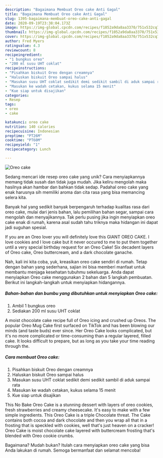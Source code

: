 ```yaml
---
description: "Bagaimana Membuat Oreo cake Anti Gagal"
title: "Bagaimana Membuat Oreo cake Anti Gagal"
slug: 1395-bagaimana-membuat-oreo-cake-anti-gagal
date: 2020-09-19T23:38:04.173Z
image: https://img-global.cpcdn.com/recipes/f1052a9da8aa3370/751x532cq70/oreo-cake-foto-resep-utama.jpg
thumbnail: https://img-global.cpcdn.com/recipes/f1052a9da8aa3370/751x532cq70/oreo-cake-foto-resep-utama.jpg
cover: https://img-global.cpcdn.com/recipes/f1052a9da8aa3370/751x532cq70/oreo-cake-foto-resep-utama.jpg
author: Fred Myers
ratingvalue: 4.3
reviewcount: 8
recipeingredient:
- "1 bungkus oreo"
- "200 ml susu UHT coklat"
recipeinstructions:
- "Pisahkan biskuit Oreo dengan creamnya"
- "Haluskan biskuit Oreo sampai halus"
- "Masukan susu UHT coklat sedikit demi sedikit sambil di aduk sampai rata"
- "Masukan ke wadah cetakan, kukus selama 15 menit"
- "Kue siap untuk disajikan"
categories:
- Resep
tags:
- oreo
- cake

katakunci: oreo cake 
nutrition: 140 calories
recipecuisine: Indonesian
preptime: "PT26M"
cooktime: "PT60M"
recipeyield: "1"
recipecategory: Lunch

---
```



![Oreo cake](https://img-global.cpcdn.com/recipes/f1052a9da8aa3370/751x532cq70/oreo-cake-foto-resep-utama.jpg)

Sedang mencari ide resep oreo cake yang unik? Cara menyiapkannya memang tidak susah dan tidak juga mudah. Jika keliru mengolah maka hasilnya akan hambar dan bahkan tidak sedap. Padahal oreo cake yang enak harusnya sih memiliki aroma dan cita rasa yang bisa memancing selera kita.

Banyak hal yang sedikit banyak berpengaruh terhadap kualitas rasa dari oreo cake, mulai dari jenis bahan, lalu pemilihan bahan segar, sampai cara mengolah dan menyajikannya. Tak perlu pusing jika ingin menyiapkan oreo cake enak di rumah, karena asal sudah tahu triknya maka hidangan ini dapat jadi suguhan spesial.

If you are an Oreo lover you will definitely love this GIANT OREO CAKE. I love cookies and I love cake but it never occured to me to put them together until a very special birthday request for an Oreo Cake! Six decadent layers of Oreo cake, Oreo buttercream, and a dark chocolate ganache.


Nah, kali ini kita coba, yuk, kreasikan oreo cake sendiri di rumah. Tetap dengan bahan yang sederhana, sajian ini bisa memberi manfaat untuk membantu menjaga kesehatan tubuhmu sekeluarga. Anda dapat menyiapkan Oreo cake menggunakan 2 bahan dan 5 langkah pembuatan. Berikut ini langkah-langkah untuk menyiapkan hidangannya.

<!--inarticleads1-->

##### Bahan-bahan dan bumbu yang dibutuhkan untuk menyiapkan Oreo cake:

1. Ambil 1 bungkus oreo
1. Sediakan 200 ml susu UHT coklat


A moist chocolate cake recipe full of Oreo icing and crushed up Oreos. The popular Oreo Mug Cake first surfaced on TikTok and has been blowing our minds (and taste buds) ever since. Her Oreo Cake looks complicated, but it&#39;s no more complicated or time-consuming than a regular layered, filled cake. It looks difficult to prepare, but as long as you take your time reading through the. 

<!--inarticleads2-->

##### Cara membuat Oreo cake:

1. Pisahkan biskuit Oreo dengan creamnya
1. Haluskan biskuit Oreo sampai halus
1. Masukan susu UHT coklat sedikit demi sedikit sambil di aduk sampai rata
1. Masukan ke wadah cetakan, kukus selama 15 menit
1. Kue siap untuk disajikan


This No Bake Oreo Cake is a stunning dessert with layers of oreo cookies, fresh strawberries and creamy cheesecake. It&#39;s easy to make with a few simple ingredients. This Oreo Cake is a triple Chocolate threat. The Cake contains both cocoa and dark chocolate and then you wrap all that in a frosting that is speckled with cookies, well that&#39;s just heaven on a cracker! Oreo Cake is moist chocolate cake layered with buttercream frosting that&#39;s blended with Oreo cookie crumbs. 

Bagaimana? Mudah bukan? Itulah cara menyiapkan oreo cake yang bisa Anda lakukan di rumah. Semoga bermanfaat dan selamat mencoba!
